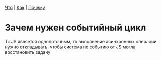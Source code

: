 [Что](what.md) | [Как](how.md) | [Почему](why.md)

# Зачем нужен событийный цикл

Тк JS является однопоточным, то выполнение асинхронных 
операций нужно откладывать, чтобы система по событию
от JS могла восстановить задачу
